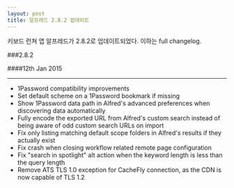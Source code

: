 ```yaml
---
layout: post
title: 알프레드 2.8.2 업데이트
---
```

키보드 런쳐 앱 알프레드가 2.8.2로 업데이트되었다. 이하는 full changelog.

###2.8.2

####12th Jan 2015
- - -
- 1Password compatibility improvements
- Set default scheme on a 1Password bookmark if missing
- Show 1Password data path in Alfred's advanced preferences when discovering data automatically
- Fully encode the exported URL from Alfred's custom search instead of being aware of odd custom search URLs on import
- Fix only listing matching default scope folders in Alfred's results if they actually exist
- Fix crash when closing workflow related remote page configuration
- Fix "search in spotlight" alt action when the keyword length is less than the query length
- Remove ATS TLS 1.0 exception for CacheFly connection, as the CDN is now capable of TLS 1.2